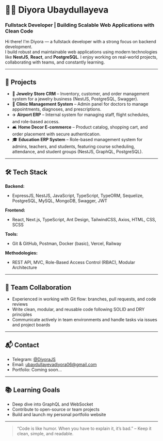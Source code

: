 # 👩‍💻 Diyora Ubaydullayeva

### Fullstack Developer | Building Scalable Web Applications with Clean Code

Hi there! I'm Diyora — a fullstack developer with a strong focus on backend development.  
I build robust and maintainable web applications using modern technologies like **NestJS**, **React**, and **PostgreSQL**. I enjoy working on real-world projects, collaborating with teams, and constantly learning.

---

## 🚀 Projects

- 💍 **Jewelry Store CRM** – Inventory, customer, and order management system for a jewelry business (NestJS, PostgreSQL, Swagger).
- 🏥 **Clinic Management System** – Admin panel for doctors to manage appointments, diagnoses, and prescriptions.
- ✈️ **Airport ERP** – Internal system for managing staff, flight schedules, and role-based access.
- 🛋️ **Home Decor E-commerce** – Product catalog, shopping cart, and order placement with secure authentication.
- 🎓 **Education ERP System** – Role-based management system for admins, teachers, and students, featuring course scheduling, attendance, and student groups (NestJS, GraphQL, PostgreSQL).

---

## 🛠 Tech Stack

**Backend:**
- ExpressJS, NestJS, JavaScript, TypeScript, TypeORM, Sequelize, PostgreSQL, MySQL, MongoDB, Swagger, JWT

**Frontend:**
- React, Next.js, TypeScript, Ant Design, TailwindCSS, Axios, HTML, CSS, SCSS

**Tools:**
- Git & GitHub, Postman, Docker (basic), Vercel, Railway

**Methodologies:**
- REST API, MVC, Role-Based Access Control (RBAC), Modular Architecture

---

## 👥 Team Collaboration

- Experienced in working with Git flow: branches, pull requests, and code reviews
- Write clean, modular, and reusable code following SOLID and DRY principles
- Communicate actively in team environments and handle tasks via issues and project boards

---

## 📬 Contact

- Telegram: [@DiyoraJS](https://t.me/DiyoraJS)
- Email: ubaydullayevadiyora06@gmail.com
- Portfolio: Coming soon...

---

## 📚 Learning Goals

- Deep dive into GraphQL and WebSocket
- Contribute to open-source or team projects
- Build and launch my personal portfolio website

---

> “Code is like humor. When you have to explain it, it’s bad.” – Keep it clean, simple, and readable.
